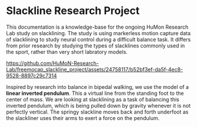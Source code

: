# Slackline Research Project

This documentation is a knowledge-base for the ongoing HuMon Research Lab study on slacklining. The study is using markerless motion capture data of slacklining to study neural control during a difficult balance task. It differs from prior research by studying the types of slacklines commonly used in the sport, rather than very short labratory models. 


https://github.com/HuMoN-Research-Lab/freemocap_slackline_project/assets/24758117/b52bf3ef-da5f-4ec8-9528-8897c29c7314


Inspired by research into balance in bipedal walking, we use the model of a **linear inverted pendulum**. This a virtual line from the standing foot to the center of mass. We are looking at slacklining as a task of balancing this inverted pendulum, which is being pulled down by gravity whenever it is not perfectly vertical. The springy slackline moves back and forth underfoot as the slackliner uses their arms to exert a force on the pendulum.

